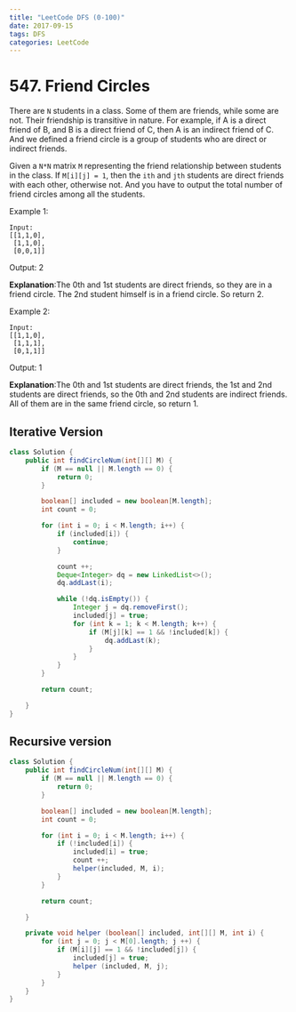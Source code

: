 ```yaml
---
title: "LeetCode DFS (0-100)"
date: 2017-09-15
tags: DFS
categories: LeetCode
---
```


# 547. Friend Circles
There are `N` students in a class. Some of them are friends, while some are not. Their friendship is transitive in nature. For example, if A is a direct friend of B, and B is a direct friend of C, then A is an indirect friend of C. And we defined a friend circle is a group of students who are direct or indirect friends.

Given a `N*N` matrix `M` representing the friend relationship between students in the class. If `M[i][j] = 1`, then the `ith` and `jth` students are direct friends with each other, otherwise not. And you have to output the total number of friend circles among all the students.

Example 1:
```
Input:
[[1,1,0],
 [1,1,0],
 [0,0,1]]
```
Output: 2

**Explanation**:The 0th and 1st students are direct friends, so they are in a friend circle.
The 2nd student himself is in a friend circle. So return 2.

Example 2:
```
Input:
[[1,1,0],
 [1,1,1],
 [0,1,1]]
```

Output: 1

**Explanation**:The 0th and 1st students are direct friends, the 1st and 2nd students are direct friends,
so the 0th and 2nd students are indirect friends. All of them are in the same friend circle, so return 1.

<!-- more -->

## Iterative Version

```java
class Solution {
    public int findCircleNum(int[][] M) {
        if (M == null || M.length == 0) {
            return 0;
        }

        boolean[] included = new boolean[M.length];
        int count = 0;

        for (int i = 0; i < M.length; i++) {
            if (included[i]) {
                continue;
            }

            count ++;
            Deque<Integer> dq = new LinkedList<>();
            dq.addLast(i);

            while (!dq.isEmpty()) {
                Integer j = dq.removeFirst();
                included[j] = true;
                for (int k = 1; k < M.length; k++) {
                    if (M[j][k] == 1 && !included[k]) {
                        dq.addLast(k);
                    }
                }
            }
        }

        return count;

    }
}
```

## Recursive version

```java
class Solution {
    public int findCircleNum(int[][] M) {
        if (M == null || M.length == 0) {
            return 0;
        }

        boolean[] included = new boolean[M.length];
        int count = 0;

        for (int i = 0; i < M.length; i++) {
            if (!included[i]) {
                included[i] = true;
                count ++;
                helper(included, M, i);
            }
        }

        return count;

    }

    private void helper (boolean[] included, int[][] M, int i) {
        for (int j = 0; j < M[0].length; j ++) {
            if (M[i][j] == 1 && !included[j]) {
                included[j] = true;
                helper (included, M, j);
            }
        }
    }
}
```
